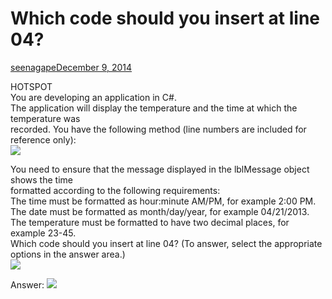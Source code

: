 ﻿Which code should you insert at line 04?
========================================

[seenagape](https://www.briefmenow.org/microsoft/author/seenagape/ "View all posts by seenagape")[December 9, 2014](https://www.briefmenow.org/microsoft/which-code-should-you-insert-at-line-04/ "Permalink to Which code should you insert at line 04?")

HOTSPOT\
You are developing an application in C#.\
The application will display the temperature and the time at which the temperature was\
recorded. You have the following method (line numbers are included for reference only):\
[![](https://cdn.briefmenow.org/wp-content/uploads/70-483-v2/132.jpg)](https://cdn.briefmenow.org/wp-content/uploads/70-483-v2/132.jpg)

You need to ensure that the message displayed in the lblMessage object shows the time\
formatted according to the following requirements:\
The time must be formatted as hour:minute AM/PM, for example 2:00 PM.\
The date must be formatted as month/day/year, for example 04/21/2013.\
The temperature must be formatted to have two decimal places, for example 23-45.\
Which code should you insert at line 04? (To answer, select the appropriate options in the answer area.)\
[![](https://cdn.briefmenow.org/wp-content/uploads/70-483-v2/133.jpg)](https://cdn.briefmenow.org/wp-content/uploads/70-483-v2/133.jpg)

Answer: [![](https://cdn.briefmenow.org/wp-content/uploads/70-483-v2/134.jpg)](https://cdn.briefmenow.org/wp-content/uploads/70-483-v2/134.jpg)
